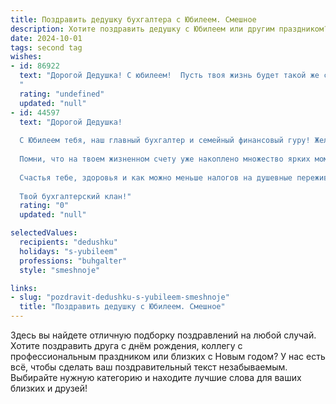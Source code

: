 ```yaml
---
title: Поздравить дедушку бухгалтера с Юбилеем. Смешное
description: Хотите поздравить дедушку с Юбилеем или другим праздником? Наш ИИ создаст незабываемое поздравление, а вы обязательно выделитесь среди других.  
date: 2024-10-01
tags: second tag
wishes:
- id: 86922
  text: "Дорогой Дедушка! С юбилеем!  Пусть твоя жизнь будет такой же стабильной и предсказуемой, как баланс на твоем любимом счете, а пенсия – стабильно радовать тебя больше, чем декларация о доходах налоговиков!  Желаем тебе крепкого здоровья, чтобы еще сто лет  с легкостью  считать  миллионы  (хотя бы  в  своих  мечтах!),  и  моря  позитива,  который  никогда  не  будет  \"в  дефиците\"!  С праздником!
  "
  rating: "undefined"
  updated: "null"
- id: 44597
  text: "Дорогой Дедушка!
  
  С Юбилеем тебя, наш главный бухгалтер и семейный финансовый гуру! Желаем, чтобы твоя жизнь была в плюсах, а заботы — только в дебете! Пусть заблуждения обходят стороной, а цифры танцуют в ритме счастья.
  
  Помни, что на твоем жизненном счету уже накоплено множество ярких моментов, и каждый новый день — это возможность записать еще одну успешную операцию. Пусть твой настрой всегда будет \"под отчет\", а настроение — \"премиум-класс\"!
  
  Счастья тебе, здоровья и как можно меньше налогов на душевные переживания! Поздравляем тебя с юбилеем и желаем, чтобы жизнь была такой же щедрой, как премия за сэкономленный бюджет!
  
  Твой бухгалтерский клан!"
  rating: "0"
  updated: "null"

selectedValues:
  recipients: "dedushku"
  holidays: "s-yubileem"
  professions: "buhgalter"
  style: "smeshnoje"

links:
- slug: "pozdravit-dedushku-s-yubileem-smeshnoje"
  title: "Поздравить дедушку с Юбилеем. Смешное"
---
```


Здесь вы найдете отличную подборку поздравлений на любой случай. 
Хотите поздравить друга с днём рождения, коллегу с профессиональным праздником или близких с Новым годом? У нас есть всё, чтобы сделать ваш поздравительный текст незабываемым. Выбирайте нужную категорию и находите лучшие слова для ваших близких и друзей!
